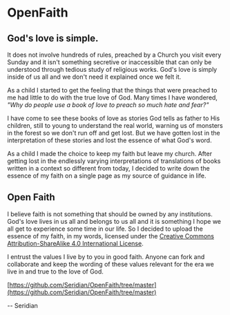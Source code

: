 # OpenFaith

## God's love is simple. 
It does not involve hundreds of rules, preached by a Church you visit every Sunday and it isn't something secretive or inaccessible that can only be understood through tedious study of religious works. God's love is simply inside of us all and we don't need it explained once we felt it.

As a child I started to get the feeling that the things that were preached to me had little to do with the true love of God. Many times I have wondered, _"Why do people use a book of love to preach so much hate and fear?"_

I have come to see these books of love as stories God tells as father to His children, still to young to understand the real world, warning us of monsters in the forest so we don't run off and get lost. But we have gotten lost in the interpretation of these stories and lost the essence of what God's word. 

As a child I made the choice to keep my faith but leave my church. After getting lost in the endlessly varying interpretations of translations of books written in a context so different from today, I decided to write down the essence of my faith on a single page as my source of guidance in life.

## Open Faith
I believe faith is not something that should be owned by any institutions. God's love lives in us all and belongs to us all and it is something I hope we all get to experience some time in our life. So I decided to upload the essence of my faith, in my words, licensed under the [Creative Commons Attribution-ShareAlike 4.0 International License](http://creativecommons.org/licenses/by-sa/4.0/).

I entrust the values I live by to you in good faith. Anyone can fork and collaborate and keep the wording of these values relevant for the era we live in and true to the love of God.

[https://github.com/Seridian/OpenFaith/tree/master](https://github.com/Seridian/OpenFaith/tree/master)

-- Seridian
